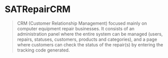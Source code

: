 # SATRepairCRM
> CRM (Customer Relationship Management) focused mainly on computer equipment repair businesses. 
> It consists of an administration panel where the entire system can be managed (users, repairs, statuses, customers, products and categories), 
> and a page where customers can check the status of the repair(s) by entering the tracking code generated.
